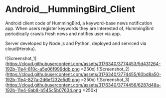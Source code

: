 Android__HummingBird_Client
===========================

Android client code of HummingBird, a keyword-base news notification app.
When users register keywords they are interested of, HummingBird periodically crawls fresh news and notifies user via app.

Server developed by Node.js and Python, deployed and serviced via cloud(Heroku). 

![Screenshot_1](https://cloud.githubusercontent.com/assets/3176340/3774453/5d431264-192b-11e4-810c-a5e06f999ddb.png =250x) ![Screenshot_2](https://cloud.githubusercontent.com/assets/3176340/3774455/60bd8a50-192b-11e4-827a-2d6ef232e5d9.png =250x) ![Screenshot_3](https://cloud.githubusercontent.com/assets/3176340/3774456/6287d48a-192b-11e4-9ab8-b545c5b07634.png =250x)
